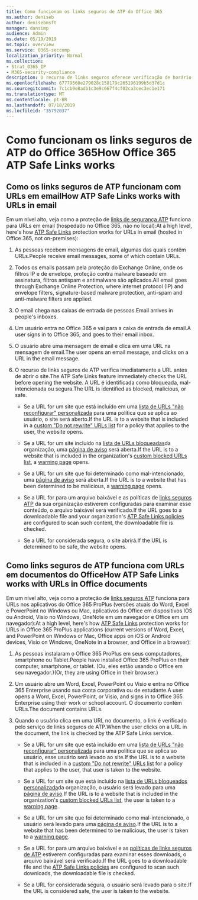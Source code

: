 ```yaml
---
title: Como funcionam os links seguros de ATP do Office 365
ms.author: deniseb
author: denisebmsft
manager: dansimp
audience: Admin
ms.date: 05/19/2019
ms.topic: overview
ms.service: O365-seccomp
localization_priority: Normal
ms.collection:
- Strat_O365_IP
- M365-security-compliance
description: O recurso de links seguros oferece verificação de horário de clique de hiperlinks em documentos do Office e em mensagens de email. Leia este artigo para saber como os links seguros de ATP funcionam.
ms.openlocfilehash: 67779560e279028c158179c265196199b5d37d1c
ms.sourcegitcommit: 7c1cb9e8adb1c3e9c667f4cf02ca3cec3ec1e171
ms.translationtype: MT
ms.contentlocale: pt-BR
ms.lasthandoff: 07/18/2019
ms.locfileid: "35792037"
---
```

# <a name="how-office-365-atp-safe-links-works"></a><span data-ttu-id="592c5-104">Como funcionam os links seguros de ATP do Office 365</span><span class="sxs-lookup"><span data-stu-id="592c5-104">How Office 365 ATP Safe Links works</span></span>
         
## <a name="how-atp-safe-links-works-with-urls-in-email"></a><span data-ttu-id="592c5-105">Como os links seguros de ATP funcionam com URLs em email</span><span class="sxs-lookup"><span data-stu-id="592c5-105">How ATP Safe Links works with URLs in email</span></span>

<span data-ttu-id="592c5-106">Em um nível alto, veja como a proteção de [links de segurança ATP](atp-safe-links.md) funciona para URLs em email (hospedado no Office 365, não no local):</span><span class="sxs-lookup"><span data-stu-id="592c5-106">At a high level, here's how [ATP Safe Links](atp-safe-links.md) protection works for URLs in email (hosted in Office 365, not on-premises):</span></span>
  
1. <span data-ttu-id="592c5-107">As pessoas recebem mensagens de email, algumas das quais contêm URLs.</span><span class="sxs-lookup"><span data-stu-id="592c5-107">People receive email messages, some of which contain URLs.</span></span>
    
2. <span data-ttu-id="592c5-108">Todos os emails passam pela proteção do Exchange Online, onde os filtros IP e de envelope, proteção contra malware baseado em assinatura, filtros antispam e antimalware são aplicados.</span><span class="sxs-lookup"><span data-stu-id="592c5-108">All email goes through Exchange Online Protection, where internet protocol (IP) and envelope filters, signature-based malware protection, anti-spam and anti-malware filters are applied.</span></span> 
    
3. <span data-ttu-id="592c5-109">O email chega nas caixas de entrada de pessoas.</span><span class="sxs-lookup"><span data-stu-id="592c5-109">Email arrives in people's inboxes.</span></span>
    
4. <span data-ttu-id="592c5-110">Um usuário entra no Office 365 e vai para a caixa de entrada de email.</span><span class="sxs-lookup"><span data-stu-id="592c5-110">A user signs in to Office 365, and goes to their email inbox.</span></span>
    
5. <span data-ttu-id="592c5-111">O usuário abre uma mensagem de email e clica em uma URL na mensagem de email.</span><span class="sxs-lookup"><span data-stu-id="592c5-111">The user opens an email message, and clicks on a URL in the email message.</span></span>
    
6. <span data-ttu-id="592c5-112">O recurso de links seguros de ATP verifica imediatamente a URL antes de abrir o site.</span><span class="sxs-lookup"><span data-stu-id="592c5-112">The ATP Safe Links feature immediately checks the URL before opening the website.</span></span> <span data-ttu-id="592c5-113">A URL é identificada como bloqueada, mal-intencionada ou segura.</span><span class="sxs-lookup"><span data-stu-id="592c5-113">The URL is identified as blocked, malicious, or safe.</span></span>
    
    - <span data-ttu-id="592c5-114">Se a URL for um site que está incluído em uma [lista de URLs "não reconfigurar" personalizada](set-up-a-custom-do-not-rewrite-urls-list-with-atp.md) para uma política que se aplica ao usuário, o site será aberto.</span><span class="sxs-lookup"><span data-stu-id="592c5-114">If the URL is to a website that is included in a [custom "Do not rewrite" URLs list](set-up-a-custom-do-not-rewrite-urls-list-with-atp.md) for a policy that applies to the user, the website opens.</span></span> 
    
    - <span data-ttu-id="592c5-115">Se a URL for um site incluído na [lista de URLs bloqueadas](set-up-a-custom-blocked-urls-list-wtih-atp.md)da organização, uma [página de aviso](atp-safe-links-warning-pages.md) será aberta.</span><span class="sxs-lookup"><span data-stu-id="592c5-115">If the URL is to a website that is included in the organization's [custom blocked URLs list](set-up-a-custom-blocked-urls-list-wtih-atp.md), a [warning page](atp-safe-links-warning-pages.md) opens.</span></span> 
    
    - <span data-ttu-id="592c5-116">Se a URL for um site que foi determinado como mal-intencionado, uma [página de aviso](atp-safe-links-warning-pages.md) será aberta.</span><span class="sxs-lookup"><span data-stu-id="592c5-116">If the URL is to a website that has been determined to be malicious, a [warning page](atp-safe-links-warning-pages.md) opens.</span></span> 
    
    - <span data-ttu-id="592c5-117">Se a URL for para um arquivo baixável e as políticas de [links seguros ATP](set-up-atp-safe-links-policies.md) da sua organização estiverem configuradas para examinar esse conteúdo, o arquivo baixável será verificado.</span><span class="sxs-lookup"><span data-stu-id="592c5-117">If the URL goes to a downloadable file and your organization's [ATP Safe Links policies](set-up-atp-safe-links-policies.md) are configured to scan such content, the downloadable file is checked.</span></span> 
    
    - <span data-ttu-id="592c5-118">Se a URL for considerada segura, o site abrirá.</span><span class="sxs-lookup"><span data-stu-id="592c5-118">If the URL is determined to be safe, the website opens.</span></span>
    
## <a name="how-atp-safe-links-works-with-urls-in-office-documents"></a><span data-ttu-id="592c5-119">Como links seguros de ATP funciona com URLs em documentos do Office</span><span class="sxs-lookup"><span data-stu-id="592c5-119">How ATP Safe Links works with URLs in Office documents</span></span>

<span data-ttu-id="592c5-120">Em um nível alto, veja como a proteção de [links seguros ATP](atp-safe-links.md) funciona para URLs nos aplicativos do Office 365 ProPlus (versões atuais do Word, Excel e PowerPoint no Windows ou Mac, aplicativos do Office em dispositivos IOS ou Android, Visio no Windows, OneNote em um navegador e Office em um navegador):</span><span class="sxs-lookup"><span data-stu-id="592c5-120">At a high level, here's how [ATP Safe Links](atp-safe-links.md) protection works for URLs in Office 365 ProPlus applications (current versions of Word, Excel, and PowerPoint on Windows or Mac, Office apps on iOS or Android devices, Visio on Windows, OneNote in a browser, and Office in a browser):</span></span>
  
1. <span data-ttu-id="592c5-121">As pessoas instalaram o Office 365 ProPlus em seus computadores, smartphone ou Tablet.</span><span class="sxs-lookup"><span data-stu-id="592c5-121">People have installed Office 365 ProPlus on their computer, smartphone, or tablet.</span></span> <span data-ttu-id="592c5-122">(Ou, eles estão usando o Office em seu navegador.)</span><span class="sxs-lookup"><span data-stu-id="592c5-122">(Or, they are using Office in their browser.)</span></span>
    
2. <span data-ttu-id="592c5-123">Um usuário abre um Word, Excel, PowerPoint ou Visio e entra no Office 365 Enterprise usando sua conta corporativa ou de estudante.</span><span class="sxs-lookup"><span data-stu-id="592c5-123">A user opens a Word, Excel, PowerPoint, or Visio, and signs in to Office 365 Enterprise using their work or school account.</span></span> <span data-ttu-id="592c5-124">O documento contém URLs.</span><span class="sxs-lookup"><span data-stu-id="592c5-124">The document contains URLs.</span></span>
    
3. <span data-ttu-id="592c5-125">Quando o usuário clica em uma URL no documento, o link é verificado pelo serviço de links seguros de ATP.</span><span class="sxs-lookup"><span data-stu-id="592c5-125">When the user clicks on a URL in the document, the link is checked by the ATP Safe Links service.</span></span>
    
      - <span data-ttu-id="592c5-126">Se a URL for um site que está incluído em uma [lista de URLs "não reconfigurar" personalizada](set-up-a-custom-do-not-rewrite-urls-list-with-atp.md) para uma política que se aplica ao usuário, esse usuário será levado ao site.</span><span class="sxs-lookup"><span data-stu-id="592c5-126">If the URL is to a website that is included in a [custom "Do not rewrite" URLs list](set-up-a-custom-do-not-rewrite-urls-list-with-atp.md) for a policy that applies to the user, that user is taken to the website.</span></span> 
    
      - <span data-ttu-id="592c5-127">Se a URL for um site que está incluído na [lista de URLs bloqueados personalizada](set-up-a-custom-blocked-urls-list-wtih-atp.md)da organização, o usuário será levado para uma [página de aviso](atp-safe-links-warning-pages.md).</span><span class="sxs-lookup"><span data-stu-id="592c5-127">If the URL is to a website that is included in the organization's [custom blocked URLs list](set-up-a-custom-blocked-urls-list-wtih-atp.md), the user is taken to a [warning page](atp-safe-links-warning-pages.md).</span></span>
    
      - <span data-ttu-id="592c5-128">Se a URL for um site que foi determinado como mal-intencionado, o usuário será levado para uma [página de aviso](atp-safe-links-warning-pages.md).</span><span class="sxs-lookup"><span data-stu-id="592c5-128">If the URL is to a website that has been determined to be malicious, the user is taken to a [warning page](atp-safe-links-warning-pages.md).</span></span>
    
      - <span data-ttu-id="592c5-129">Se a URL for para um arquivo baixável e as [políticas de links seguros de ATP](set-up-atp-safe-links-policies.md) estiverem configuradas para examinar esses downloads, o arquivo baixável será verificado.</span><span class="sxs-lookup"><span data-stu-id="592c5-129">If the URL goes to a downloadable file and the [ATP Safe Links policies](set-up-atp-safe-links-policies.md) are configured to scan such downloads, the downloadable file is checked.</span></span> 
    
      - <span data-ttu-id="592c5-130">Se a URL for considerada segura, o usuário será levado para o site.</span><span class="sxs-lookup"><span data-stu-id="592c5-130">If the URL is considered safe, the user is taken to the website.</span></span>

